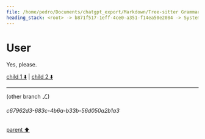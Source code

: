 ```yaml
---
file: /home/pedro/Documents/chatgpt_export/Markdown/Tree-sitter Grammar Visualization_ NetworkX & Graphviz.md
heading_stack: <root> -> b871f517-1eff-4ce0-a351-f14ea50e2084 -> System -> 10bdd2ac-112a-465d-8a80-9a7e6b87ee8a -> System -> aaa26ed0-25be-4ce1-881e-13f438a81018 -> User -> 16f82114-8497-4426-bb51-62a94559597a -> Assistant -> NetworkX -> Graphviz -> Combining NetworkX and Graphviz for Tree-sitter Grammar Visualization -> The Challenge -> The Approach -> Creative Ideas -> Technical Implementation -> Potential Pitfalls -> Conclusion -> aaa26fc9-1f37-46e5-9259-458a8d55dd15 -> User -> 9c564aec-e677-44c1-a480-a6c57d293462 -> Assistant -> a3eb6e27-f341-4b7a-a3d2-34f4cc84ec17 -> Assistant -> c52b2616-0df0-48a9-9a0a-0953bfbd2965 -> Tool -> ae11aab9-6f35-454c-94b2-c2c53890111e -> Assistant -> ca2f2a60-b9a3-4f93-9754-5ebe5ba70517 -> Assistant -> 8fba5a35-e974-4d97-ae80-844eb75c9ac4 -> Tool -> 6d10afb6-8dde-460d-9bad-821eb823350a -> Assistant -> cfa78ec0-6094-4895-a72e-3a426f4b264f -> Assistant -> 873bf5b9-8358-4f4b-828c-bc6c8c8b0cb2 -> Tool -> 1e02448a-70e8-498b-9928-ca9322d13faa -> Assistant -> aaa2f428-a377-42b7-a840-b7891498e057 -> User -> f63d0e39-9f0b-48d6-84eb-9062cb61b68e -> Assistant -> c6ac11e8-313a-4e50-9fdd-313705be3dee -> Assistant -> 326bbb63-28ff-4ade-9893-1f1b83ad81e9 -> Tool -> 35bfbcf8-aee4-4527-9f9c-8e48ebda444e -> Assistant -> 1377b9b9-b2c5-4e10-94a2-3e290eb55e68 -> Assistant -> eaa32754-88aa-408b-921f-31ceba106533 -> Tool -> d5b4e9e9-1c90-4e65-8d96-7566a2fa587a -> Assistant -> 8cd62838-1bb5-44ea-8f94-726fc542fad7 -> Assistant -> 772b6e7c-2a1c-4c38-bd54-e42a6183ecea -> Tool -> 4ba4cba3-8c7d-4235-b293-b38466f742c4 -> Assistant -> 653a44fa-cfa6-4406-98e7-9abf01c2ac86 -> Assistant -> 1bb872bb-12e5-4521-af24-e0590a95a0b8 -> Tool -> 7da6d8a1-b6bf-4edb-b0ec-a3edb0ea88f7 -> Assistant -> f9b9f8f8-47fa-4b50-a3b6-82319613a689 -> Assistant -> 9593ecdc-2d37-49e2-a807-7431a02de3d1 -> Tool -> 961b6639-71e6-4339-8db9-467ceb372d33 -> Assistant -> c1085730-34af-4db9-b923-98fe6d532e34 -> Assistant -> 0da923e5-061a-42bc-b233-8e8a656e0362 -> Tool -> 06bafa13-44d7-48e8-99a1-6e7e740cf0bc -> Assistant -> d2804cdd-095b-48cd-ab62-0d742a2ccaba -> Assistant -> 8540b89d-efdb-4ba5-b343-397918da3d72 -> Assistant -> 8b10a10a-efde-42c1-b586-709684bfde7c -> Assistant -> d0a3a5a0-356b-4681-a8a2-07a007edb433 -> Tool -> fef35a6b-2c6e-4036-a918-ddd993b08a50 -> Assistant -> 07e8e2ae-2bb9-4105-8735-8be9c5ab873e -> Assistant -> 8a9beaaf-23e8-4920-82ac-b60781f3a627 -> Tool -> 4056266b-5128-4f21-9959-76765319f07f -> Assistant -> aaa29a57-def2-492e-b382-9e11e9a52720 -> User
---
```

# User

Yes, please. 

[child 1 ⬇️](#c67962d3-683c-4b6a-b33b-56d050a2b1a3) | [child 2 ⬇️](#bf81b621-e3ee-42cb-8f97-55bed3ab9f2d)

---

(other branch ⎇)
###### c67962d3-683c-4b6a-b33b-56d050a2b1a3
[parent ⬆️](#aaa29a57-def2-492e-b382-9e11e9a52720)
